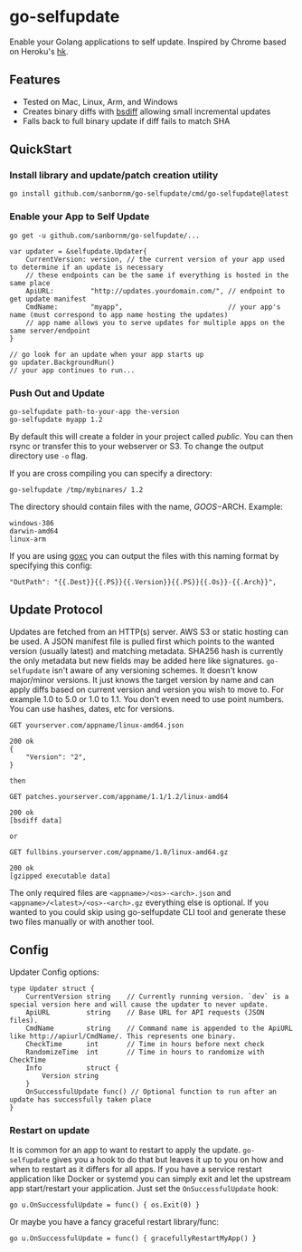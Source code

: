# go-selfupdate

Enable your Golang applications to self update.  Inspired by Chrome based on Heroku's [hk](https://github.com/heroku/hk).

## Features

* Tested on Mac, Linux, Arm, and Windows
* Creates binary diffs with [bsdiff](http://www.daemonology.net/bsdiff/) allowing small incremental updates
* Falls back to full binary update if diff fails to match SHA

## QuickStart

### Install library and update/patch creation utility

`go install github.com/sanbornm/go-selfupdate/cmd/go-selfupdate@latest`

### Enable your App to Self Update

`go get -u github.com/sanbornm/go-selfupdate/...`

	var updater = &selfupdate.Updater{
		CurrentVersion: version, // the current version of your app used to determine if an update is necessary
		// these endpoints can be the same if everything is hosted in the same place
		ApiURL:         "http://updates.yourdomain.com/", // endpoint to get update manifest
		CmdName:        "myapp",                          // your app's name (must correspond to app name hosting the updates)
		// app name allows you to serve updates for multiple apps on the same server/endpoint
	}

    // go look for an update when your app starts up
	go updater.BackgroundRun()
	// your app continues to run...

### Push Out and Update

	go-selfupdate path-to-your-app the-version
    go-selfupdate myapp 1.2

By default this will create a folder in your project called *public*. You can then rsync or transfer this to your webserver or S3. To change the output directory use `-o` flag.

If you are cross compiling you can specify a directory:

    go-selfupdate /tmp/mybinares/ 1.2

The directory should contain files with the name, $GOOS-$ARCH. Example:

    windows-386
    darwin-amd64
    linux-arm

If you are using [goxc](https://github.com/laher/goxc) you can output the files with this naming format by specifying this config:

    "OutPath": "{{.Dest}}{{.PS}}{{.Version}}{{.PS}}{{.Os}}-{{.Arch}}",

## Update Protocol

Updates are fetched from an HTTP(s) server. AWS S3 or static hosting can be used. A JSON manifest file is pulled first which points to the wanted version (usually latest) and matching metadata. SHA256 hash is currently the only metadata but new fields may be added here like signatures. `go-selfupdate` isn't aware of any versioning schemes. It doesn't know major/minor versions. It just knows the target version by name and can apply diffs based on current version and version you wish to move to. For example 1.0 to 5.0 or 1.0 to 1.1. You don't even need to use point numbers. You can use hashes, dates, etc for versions.

	GET yourserver.com/appname/linux-amd64.json

	200 ok
	{
		"Version": "2",
	}

	then

	GET patches.yourserver.com/appname/1.1/1.2/linux-amd64

	200 ok
	[bsdiff data]

	or

	GET fullbins.yourserver.com/appname/1.0/linux-amd64.gz

	200 ok
	[gzipped executable data]

The only required files are `<appname>/<os>-<arch>.json` and `<appname>/<latest>/<os>-<arch>.gz` everything else is optional. If you wanted to you could skip using go-selfupdate CLI tool and generate these two files manually or with another tool.

## Config

Updater Config options:

	type Updater struct {
		CurrentVersion string    // Currently running version. `dev` is a special version here and will cause the updater to never update.
		ApiURL         string    // Base URL for API requests (JSON files).
		CmdName        string    // Command name is appended to the ApiURL like http://apiurl/CmdName/. This represents one binary.
		CheckTime      int       // Time in hours before next check
		RandomizeTime  int       // Time in hours to randomize with CheckTime
		Info           struct {
			Version string
		}
		OnSuccessfulUpdate func() // Optional function to run after an update has successfully taken place
	}

### Restart on update

It is common for an app to want to restart to apply the update. `go-selfupdate` gives you a hook to do that but leaves it up to you on how and when to restart as it differs for all apps. If you have a service restart application like Docker or systemd you can simply exit and let the upstream app start/restart your application. Just set the `OnSuccessfulUpdate` hook:

	go u.OnSuccessfulUpdate = func() { os.Exit(0) }

Or maybe you have a fancy graceful restart library/func:

	go u.OnSuccessfulUpdate = func() { gracefullyRestartMyApp() }